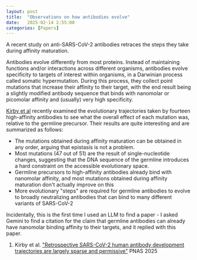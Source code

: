 ```yaml
---
layout: post
title:  "Observations on how antibodies evolve"
date:   2025-02-14 2:55:00
categories: [Papers]
---
```

A recent study on anti-SARS-CoV-2 antibodies retraces the steps they take during affinity maturation.

Antibodies evolve differently from most proteins. Instead of maintaining functions and/or interactions across different organisms, antibodies evolve specificity to targets of interest within organisms, in a Darwinian process called somatic hypermutation. During this process, they collect point mutations that increase their affinity to their target, with the end result being a slightly modified antibody sequence that binds with nanomolar or picomolar affinity and (usually) very high specificity.

[Kirby et al](doi.org/10.1073/pnas.2412787122) recently examined the evolutionary trajectories taken by fourteen high-affinity antibodies to see what the overall effect of each mutation was, relative to the germline precursor. Their results are quite interesting and are summarized as follows:
*   The mutations obtained during affinity maturation can be obtained in any order, arguing that epistasis is not a problem.
*   Most mutations (47 out of 51) are the result of single-nucleotide changes, suggesting that the DNA sequence of the germline introduces a hard constraint on the accessible evolutionary space.
*   Germline precursors to high-affinity antibodies already bind with nanomolar affinity, and most mutations obtained during affinity maturation don't actually improve on this
*   More evolutionary "steps" are required for germline antibodies to evolve to broadly neutralizing antibodies that can bind to many different variants of SARS-CoV-2

Incidentally, this is the first time I used an LLM to find a paper - I asked Gemini to find a citation for the claim that germline antibodies can already have nanomolar binding affinity to their targets, and it replied with this paper.

1. Kirby et al. ["Retrospective SARS-CoV-2 human antibody development trajectories are largely sparse and permissive"](doi.org/10.1073/pnas.2412787122) PNAS 2025
